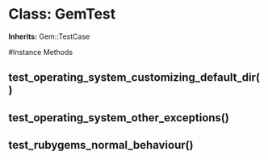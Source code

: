 # Class: GemTest
**Inherits:** Gem::TestCase
    




#Instance Methods
## test_operating_system_customizing_default_dir() [](#method-i-test_operating_system_customizing_default_dir)

## test_operating_system_other_exceptions() [](#method-i-test_operating_system_other_exceptions)

## test_rubygems_normal_behaviour() [](#method-i-test_rubygems_normal_behaviour)


